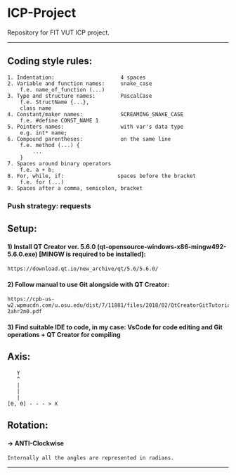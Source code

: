 # ICP-Project
Repository for FIT VUT ICP project.

*******************************************************************************

## Coding style rules:

    1. Indentation:                     4 spaces
    2. Variable and function names:     snake_case
        f.e. name_of_function (...)
    3. Type and structure names:        PascalCase
        f.e. StructName {...},
        class name
    4. Constant/maker names:            SCREAMING_SNAKE_CASE
        f.e. #define CONST_NAME 1
    5. Pointers names:                  with var's data type
        e.g. int* name;
    6. Compound parentheses:            on the same line
        f.e. method (...) {
            ...
        }
    7. Spaces around binary operators
        f.e. a + b;
    8. For, while, if:                 spaces before the bracket
        f.e. for (...)
    9. Spaces after a comma, semicolon, bracket

### Push strategy:                       requests

## Setup:
  #### 1) Install QT Creator ver. 5.6.0 (qt-opensource-windows-x86-mingw492-5.6.0.exe) [MINGW is required to be installed]:
  ```
  https://download.qt.io/new_archive/qt/5.6/5.6.0/
  ```
  #### 2) Follow manual to use Git alongside with QT Creator:
  ```
  https://cpb-us-w2.wpmucdn.com/u.osu.edu/dist/7/11881/files/2018/02/QtCreatorGitTutorial-2ahr2m0.pdf
  ```
  #### 3) Find suitable IDE to code, in my case: VsCode for code editing and Git operations + QT Creator for compiling

## Axis:
       Y        
       ^    
       |
       |    
       |    
    [0, 0] - - - > X

## Rotation:
#### -> ANTI-Clockwise
    Internally all the angles are represented in radians.
-------------------------------------------------------------------------------
